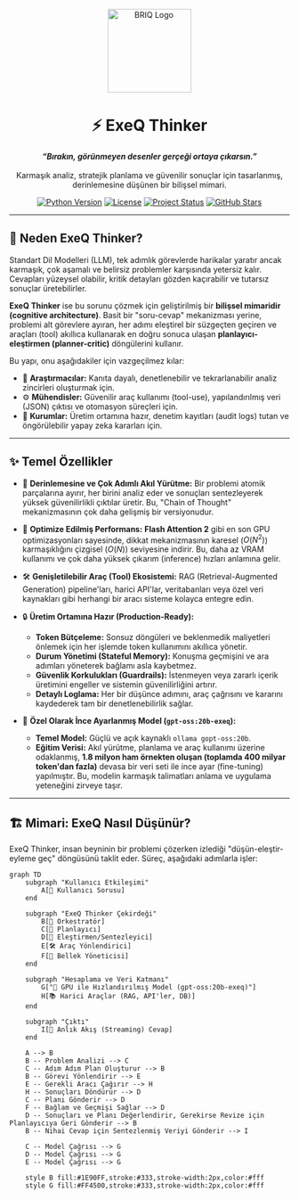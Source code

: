 <p align="center">
  <img src="https://github.com/user-attachments/assets/50fe082c-141a-42a5-92d0-089bad5a0e1b" alt="BRIQ Logo" width="150"/>
</p>

<h1 align="center">⚡️ ExeQ Thinker</h1>

<p align="center">
  <strong><i>“Bırakın, görünmeyen desenler gerçeği ortaya çıkarsın.”</i></strong>
  <br />
  <br />
  Karmaşık analiz, stratejik planlama ve güvenilir sonuçlar için tasarlanmış, derinlemesine düşünen bir bilişsel mimari.
</p>

<p align="center">
    <a href="#"><img src="https://img.shields.io/badge/Python-3.11+-blue?logo=python&logoColor=white" alt="Python Version"></a>
    <a href="#"><img src="https://img.shields.io/badge/License-MIT-green.svg" alt="License"></a>
    <a href="#"><img src="https://img.shields.io/badge/Status-Aktif-brightgreen" alt="Project Status"></a>
    <a href="#"><img src="https://img.shields.io/github/stars/your-org/exeq-thinker?style=social" alt="GitHub Stars"></a>
</p>

---

## 🎯 Neden ExeQ Thinker?

Standart Dil Modelleri (LLM), tek adımlık görevlerde harikalar yaratır ancak karmaşık, çok aşamalı ve belirsiz problemler karşısında yetersiz kalır. Cevapları yüzeysel olabilir, kritik detayları gözden kaçırabilir ve tutarsız sonuçlar üretebilirler.

**ExeQ Thinker** ise bu sorunu çözmek için geliştirilmiş bir **bilişsel mimaridir (cognitive architecture)**. Basit bir "soru-cevap" mekanizması yerine, problemi alt görevlere ayıran, her adımı eleştirel bir süzgeçten geçiren ve araçları (tool) akıllıca kullanarak en doğru sonuca ulaşan **planlayıcı-eleştirmen (planner-critic)** döngülerini kullanır.

Bu yapı, onu aşağıdakiler için vazgeçilmez kılar:
- 🧠 **Araştırmacılar:** Kanıta dayalı, denetlenebilir ve tekrarlanabilir analiz zincirleri oluşturmak için.
- ⚙️ **Mühendisler:** Güvenilir araç kullanımı (tool-use), yapılandırılmış veri (JSON) çıktısı ve otomasyon süreçleri için.
- 🏢 **Kurumlar:** Üretim ortamına hazır, denetim kayıtları (audit logs) tutan ve öngörülebilir yapay zeka kararları için.

---

## ✨ Temel Özellikler

- 🧭 **Derinlemesine ve Çok Adımlı Akıl Yürütme:** Bir problemi atomik parçalarına ayırır, her birini analiz eder ve sonuçları sentezleyerek yüksek güvenilirlikli çıktılar üretir. Bu, "Chain of Thought" mekanizmasının çok daha gelişmiş bir versiyonudur.

- 🚀 **Optimize Edilmiş Performans:** **Flash Attention 2** gibi en son GPU optimizasyonları sayesinde, dikkat mekanizmasının karesel ($O(N^2)$) karmaşıklığını çizgisel ($O(N)$) seviyesine indirir. Bu, daha az VRAM kullanımı ve çok daha yüksek çıkarım (inference) hızları anlamına gelir.

- 🛠️ **Genişletilebilir Araç (Tool) Ekosistemi:** RAG (Retrieval-Augmented Generation) pipeline'ları, harici API'lar, veritabanları veya özel veri kaynakları gibi herhangi bir aracı sisteme kolayca entegre edin.

- 🔒 **Üretim Ortamına Hazır (Production-Ready):**
  - **Token Bütçeleme:** Sonsuz döngüleri ve beklenmedik maliyetleri önlemek için her işlemde token kullanımını akıllıca yönetir.
  - **Durum Yönetimi (Stateful Memory):** Konuşma geçmişini ve ara adımları yöneterek bağlamı asla kaybetmez.
  - **Güvenlik Korkulukları (Guardrails):** İstenmeyen veya zararlı içerik üretimini engeller ve sistemin güvenilirliğini artırır.
  - **Detaylı Loglama:** Her bir düşünce adımını, araç çağrısını ve kararını kaydederek tam bir denetlenebilirlik sağlar.

- 🧠 **Özel Olarak İnce Ayarlanmış Model (`gpt-oss:20b-exeq`):**
  - **Temel Model:** Güçlü ve açık kaynaklı `ollama gopt-oss:20b`.
  - **Eğitim Verisi:** Akıl yürütme, planlama ve araç kullanımı üzerine odaklanmış, **1.8 milyon ham örnekten oluşan (toplamda 400 milyar token'dan fazla)** devasa bir veri seti ile ince ayar (fine-tuning) yapılmıştır. Bu, modelin karmaşık talimatları anlama ve uygulama yeteneğini zirveye taşır.

---

## 🏗️ Mimari: ExeQ Nasıl Düşünür?

ExeQ Thinker, insan beyninin bir problemi çözerken izlediği "düşün-eleştir-eyleme geç" döngüsünü taklit eder. Süreç, aşağıdaki adımlarla işler:

```mermaid
graph TD
    subgraph "Kullanıcı Etkileşimi"
        A[👤 Kullanıcı Sorusu]
    end

    subgraph "ExeQ Thinker Çekirdeği"
        B[🧠 Orkestratör]
        C[📝 Planlayıcı]
        D[🔎 Eleştirmen/Sentezleyici]
        E[🛠️ Araç Yönlendirici]
        F[💾 Bellek Yöneticisi]
    end

    subgraph "Hesaplama ve Veri Katmanı"
        G["🚀 GPU ile Hızlandırılmış Model (gpt-oss:20b-exeq)"]
        H[📚 Harici Araçlar (RAG, API'ler, DB)]
    end

    subgraph "Çıktı"
        I[💬 Anlık Akış (Streaming) Cevap]
    end

    A --> B
    B -- Problem Analizi --> C
    C -- Adım Adım Plan Oluşturur --> B
    B -- Görevi Yönlendirir --> E
    E -- Gerekli Aracı Çağırır --> H
    H -- Sonuçları Döndürür --> D
    C -- Planı Gönderir --> D
    F -- Bağlam ve Geçmişi Sağlar --> D
    D -- Sonuçları ve Planı Değerlendirir, Gerekirse Revize için Planlayıcıya Geri Gönderir --> B
    B -- Nihai Cevap için Sentezlenmiş Veriyi Gönderir --> I
    
    C -- Model Çağrısı --> G
    D -- Model Çağrısı --> G
    E -- Model Çağrısı --> G

    style B fill:#1E90FF,stroke:#333,stroke-width:2px,color:#fff
    style G fill:#FF4500,stroke:#333,stroke-width:2px,color:#fff
